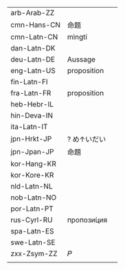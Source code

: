 | | | |
|-|-|-|
| arb-Arab-ZZ |  |  |
| cmn-Hans-CN | 命题 |  |
| cmn-Latn-CN | mìngtí |  |
| dan-Latn-DK |  |  |
| deu-Latn-DE | Aussage |  |
| eng-Latn-US | proposition |  |
| fin-Latn-FI |  |  |
| fra-Latn-FR | proposition |  |
| heb-Hebr-IL |  |  |
| hin-Deva-IN |  |  |
| ita-Latn-IT |  |  |
| jpn-Hrkt-JP | ? め↑いだい |  |
| jpn-Jpan-JP | 命題 |  |
| kor-Hang-KR |  |  |
| kor-Kore-KR |  |  |
| nld-Latn-NL |  |  |
| nob-Latn-NO |  |  |
| por-Latn-PT |  |  |
| rus-Cyrl-RU | пропози́ция |  |
| spa-Latn-ES |  |  |
| swe-Latn-SE |  |  |
| zxx-Zsym-ZZ | 𝑃 |  |
|  |  |  |
